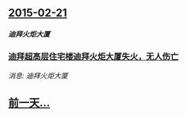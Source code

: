 ## [2015-02-21](/news/2015/02/21/index.md)

##### 迪拜火炬大厦
### [迪拜超高层住宅楼迪拜火炬大厦失火，无人伤亡](/news/2015/02/21/迪拜超高层住宅楼迪拜火炬大厦失火-无人伤亡.md)
_消息: 迪拜火炬大厦_

## [前一天...](/news/2015/02/17/index.md)

